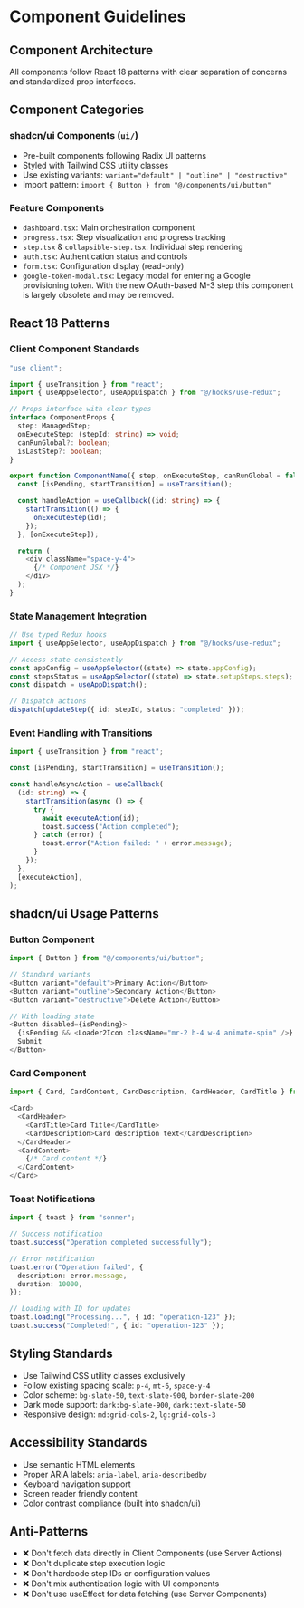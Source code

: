 # Component Guidelines

## Component Architecture

All components follow React 18 patterns with clear separation of concerns and standardized prop interfaces.

## Component Categories

### shadcn/ui Components (`ui/`)

- Pre-built components following Radix UI patterns
- Styled with Tailwind CSS utility classes
- Use existing variants: `variant="default" | "outline" | "destructive"`
- Import pattern: `import { Button } from "@/components/ui/button"`

### Feature Components

- `dashboard.tsx`: Main orchestration component
- `progress.tsx`: Step visualization and progress tracking
- `step.tsx` & `collapsible-step.tsx`: Individual step rendering
- `auth.tsx`: Authentication status and controls
- `form.tsx`: Configuration display (read-only)
- `google-token-modal.tsx`: Legacy modal for entering a Google provisioning token. With the new OAuth-based M-3 step this component is largely obsolete and may be removed.

## React 18 Patterns

### Client Component Standards

```typescript
"use client";

import { useTransition } from "react";
import { useAppSelector, useAppDispatch } from "@/hooks/use-redux";

// Props interface with clear types
interface ComponentProps {
  step: ManagedStep;
  onExecuteStep: (stepId: string) => void;
  canRunGlobal?: boolean;
  isLastStep?: boolean;
}

export function ComponentName({ step, onExecuteStep, canRunGlobal = false }: ComponentProps) {
  const [isPending, startTransition] = useTransition();

  const handleAction = useCallback((id: string) => {
    startTransition(() => {
      onExecuteStep(id);
    });
  }, [onExecuteStep]);

  return (
    <div className="space-y-4">
      {/* Component JSX */}
    </div>
  );
}
```

### State Management Integration

```typescript
// Use typed Redux hooks
import { useAppSelector, useAppDispatch } from "@/hooks/use-redux";

// Access state consistently
const appConfig = useAppSelector((state) => state.appConfig);
const stepsStatus = useAppSelector((state) => state.setupSteps.steps);
const dispatch = useAppDispatch();

// Dispatch actions
dispatch(updateStep({ id: stepId, status: "completed" }));
```

### Event Handling with Transitions

```typescript
import { useTransition } from "react";

const [isPending, startTransition] = useTransition();

const handleAsyncAction = useCallback(
  (id: string) => {
    startTransition(async () => {
      try {
        await executeAction(id);
        toast.success("Action completed");
      } catch (error) {
        toast.error("Action failed: " + error.message);
      }
    });
  },
  [executeAction],
);
```

## shadcn/ui Usage Patterns

### Button Component

```typescript
import { Button } from "@/components/ui/button";

// Standard variants
<Button variant="default">Primary Action</Button>
<Button variant="outline">Secondary Action</Button>
<Button variant="destructive">Delete Action</Button>

// With loading state
<Button disabled={isPending}>
  {isPending && <Loader2Icon className="mr-2 h-4 w-4 animate-spin" />}
  Submit
</Button>
```

### Card Component

```typescript
import { Card, CardContent, CardDescription, CardHeader, CardTitle } from "@/components/ui/card";

<Card>
  <CardHeader>
    <CardTitle>Card Title</CardTitle>
    <CardDescription>Card description text</CardDescription>
  </CardHeader>
  <CardContent>
    {/* Card content */}
  </CardContent>
</Card>
```

### Toast Notifications

```typescript
import { toast } from "sonner";

// Success notification
toast.success("Operation completed successfully");

// Error notification
toast.error("Operation failed", {
  description: error.message,
  duration: 10000,
});

// Loading with ID for updates
toast.loading("Processing...", { id: "operation-123" });
toast.success("Completed!", { id: "operation-123" });
```

## Styling Standards

- Use Tailwind CSS utility classes exclusively
- Follow existing spacing scale: `p-4`, `mt-6`, `space-y-4`
- Color scheme: `bg-slate-50`, `text-slate-900`, `border-slate-200`
- Dark mode support: `dark:bg-slate-900`, `dark:text-slate-50`
- Responsive design: `md:grid-cols-2`, `lg:grid-cols-3`

## Accessibility Standards

- Use semantic HTML elements
- Proper ARIA labels: `aria-label`, `aria-describedby`
- Keyboard navigation support
- Screen reader friendly content
- Color contrast compliance (built into shadcn/ui)

## Anti-Patterns

- ❌ Don't fetch data directly in Client Components (use Server Actions)
- ❌ Don't duplicate step execution logic
- ❌ Don't hardcode step IDs or configuration values
- ❌ Don't mix authentication logic with UI components
- ❌ Don't use useEffect for data fetching (use Server Components)

